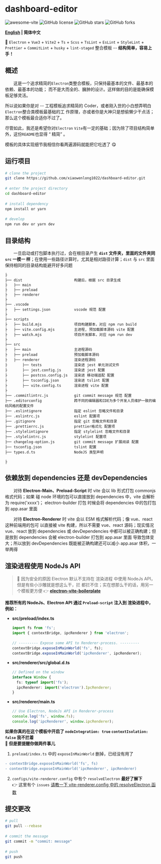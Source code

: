 # dashboard-editor

![awesome-vite](https://camo.githubusercontent.com/abb97269de2982c379cbc128bba93ba724d8822bfbe082737772bd4feb59cb54/68747470733a2f2f63646e2e7261776769742e636f6d2f73696e647265736f726875732f617765736f6d652f643733303566333864323966656437386661383536353265336136336531353464643865383832392f6d656469612f62616467652e737667)
![GitHub license](https://img.shields.io/github/license/caoxiemeihao/electron-vue-vite?style=flat)
![GitHub stars](https://img.shields.io/github/stars/caoxiemeihao/electron-vue-vite?color=fa6470&style=flat)
![GitHub forks](https://img.shields.io/github/forks/caoxiemeihao/electron-vue-vite?style=flat)

**[English](README.md) | 简体中文**

🥳 `Electron` + `Vue3` + `Vite2` + `Ts` + `Scss` + `TsLint` + `EsLint` + `StyleLint` + `Prettier` +
`CommitLint` + `husky` + `lint-staged` 整合模板 -- **结构简单，容易上手！**

## 概述

&emsp;&emsp;这是一个追求精简的`Electron`类整合模板，只保持最基本的文件、最基本的依赖、最基本的功能；
而不是大而全的、臃肿的设计。这样做的目的是能确保模板足够灵活。

所以说如果你是对 -- 工程模板追求精简的 Coder，或者刚入世的小白想弄明白`Electron`整合类模板最基础的工
作原理，亦或者你是大神只是想偷懒少干点活；那么这个模板最合适你不过了。

尽管如此，我还是希望你对`Electron` `Vite`有一定的基础；因为除了项目结构简单外，这份`README`也显得 “
精简” 。

模板的具体实现细节我相信你看两遍源码就能把它吃透了 😋

## 运行项目

```bash
# clone the project
git clone https://github.com/xiaowenlong1022/dashboard-editor.git

# enter the project directory
cd dashboard-editor

# install dependency
npm install or yarn

# develop
npm run dev or yarn dev
```

## 目录结构

&emsp;&emsp;一旦启动或打包脚本执行过，会在根目录产生 **`dist` 文件夹，里面的文件夹同 `src` 一模一
样**；在使用一些路径计算时，尤其是相对路径计算；`dist` 与 `src` 里面保持相同的目录结构能避开好多问题

```tree
├
├── dist                        构建后，根据 src 目录生成
├   ├── main
├   ├── preload
├   ├── renderer
├
├── .vscode
├   ├── settings.json           vscode 规范 配置
├
├── scripts
├   ├── build.mjs               项目构建脚本，对应 npm run build
├   ├── vite.config.mjs         主进程, 预加载脚本源码 vite 配置
├   ├── watch.mjs               项目开发脚本，对应 npm run dev
├
├── src
├   ├── main                    主进程源码
├   ├── preload                 预加载脚本源码
├   ├── renderer                渲染进程源码
├       ├── tests               渲染进 jest 单元测试文件
├       ├── jest.config.js      渲染进 jest 配置
├       ├── postcss.config.js   渲染进 移动端适配 配置
├       ├── tsconfig.json       渲染进 tslint 配置
├       ├── vite.config.ts      渲染进程 vite 配置
├
├── .commitlintrc.js            git commit message 规范 配置
├── .editorconfig               跨不同的编辑器和IDE为多个开发人员维护一致的编码风格的配置文件
├── .eslintignore               指定 eslint 忽略文件和目录
├── .eslintrc.js                eslint 配置项
├── .gitignore                  指定 git 忽略文件和目录
├── .prettierrc.js              prettier格式化 配置项
├── .stylelintignore            指定 stylelint 忽略文件和目录
├── .stylelintrc.js             stylelint 配置项
├── changelog-option.js         git commit message 扩展阅读 配置
├── tsconfig.json               tslint 配置
├── types.d.ts                  NodeJS 类型声明

├
```

## 依赖放到 dependencies 还是 devDependencies

&emsp;&emsp;对待 **Electron-Main、Preload-Script** 时 vite 会以 lib 形式打包 commonjs 格式代码；如果
碰 node 环境的包可以直接放到 dependencies 中，vite 会解析为 require('xxxx')； electron-builder 打包
时候会将 dependencies 中的包打包到 app.asar 里面

&emsp;&emsp;对待 **Electron-Renderer** 时 vite 会以 ESM 格式解析代码；像 vue、react 这种前端用的包可
以直接被 vite 构建，所以不需要 vue、react 源码；现实情况 vue、react 放到 dependencies 或
devDependencies 中都可以被正确构建；但是放到 dependencies 会被 electron-builder 打包到 app.asar 里面
导致包体变大；所以放到 devDependencies 既能被正确构建还可以减小 app.asar 体积，一举两得

## 渲染进程使用 NodeJs API

> 🚧 因为安全的原因 Electron 默认不支持在 渲染进程 中使用 NodeJs API，但是有些小沙雕就是想这么干，拦
> 都拦不住；实在想那么干的话，用另一个模板更方便 👉
> **[electron-vite-boilerplate](https://github.com/caoxiemeihao/electron-vite-boilerplate)**

**推荐所有的 NodeJs、Electron API 通过 `Preload-script` 注入到 渲染进程中，例如：**

- **src/preload/index.ts**

  ```typescript
  import fs from 'fs';
  import { contextBridge, ipcRenderer } from 'electron';

  // --------- Expose some API to Renderer-process. ---------
  contextBridge.exposeInMainWorld('fs', fs);
  contextBridge.exposeInMainWorld('ipcRenderer', ipcRenderer);
  ```

- **src/renderer/src/global.d.ts**

  ```typescript
  // Defined on the window
  interface Window {
    fs: typeof import('fs');
    ipcRenderer: import('electron').IpcRenderer;
  }
  ```

- **src/renderer/main.ts**

  ```typescript
  // Use Electron, NodeJs API in Renderer-process
  console.log('fs', window.fs);
  console.log('ipcRenderer', window.ipcRenderer);
  ```

**如果你真的在这个模板中开启了 `nodeIntegration: true` `contextIsolation: false` 我不拦着  
🚧 但是要提醒你做两件事儿**

1. `preload/index.ts` 中的 `exposeInMainWorld` 删掉，已经没有用了

```diff
- contextBridge.exposeInMainWorld('fs', fs)
- contextBridge.exposeInMainWorld('ipcRenderer', ipcRenderer)
```

2. `configs/vite-renderer.config` 中有个 `resolveElectron` **最好了解下**  
   👉 这里有个 `issues`
   [请教一下 vite-renderer.config 中的 resolveElectron 函数](https://github.com/caoxiemeihao/electron-vue-vite/issues/52)

## 提交更改

```bash
# pull
git pull --rebase

# commit the message
git commit -m "commit: message"

# push
git push
```

[comment]: <> (## 运行效果)

[comment]: <>
(<img width="400px" src="https://raw.githubusercontent.com/caoxiemeihao/blog/main/electron-vue-vite/screenshot/electron-15.png" />)

[comment]: <> (## 微信 | | 请我喝杯下午茶 🥳)

[comment]: <> (<div style="display:flex;">)

[comment]: <> (
<img width="244px" src="https://raw.githubusercontent.com/caoxiemeihao/blog/main/assets/wechat/group/qrcode.jpg" />)

[comment]: <> ( &nbsp;&nbsp;&nbsp;&nbsp;)

[comment]: <> (
<img width="244px" src="https://raw.githubusercontent.com/caoxiemeihao/blog/main/assets/wechat/%24qrcode/%24.png" />)

[comment]: <> (</div>)
